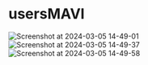 


# usersMAVI
![Screenshot at 2024-03-05 14-49-01](https://github.com/Vadim01j12feradim/usersMAVI/assets/86133272/a7260489-84c6-4f18-8f85-b0f8e94b194e)
![Screenshot at 2024-03-05 14-49-37](https://github.com/Vadim01j12feradim/usersMAVI/assets/86133272/7bc59218-566e-49b3-87fd-e912672bea18)
![Screenshot at 2024-03-05 14-49-58](https://github.com/Vadim01j12feradim/usersMAVI/assets/86133272/155b5a8d-7d23-4b83-a94c-4b1dd7ceed9f)
